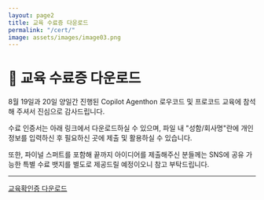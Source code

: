 ```yaml
---
layout: page2
title: 교육 수료증 다운로드
permalink: "/cert/"
image: assets/images/image03.png
---
```


# 📝 교육 수료증 다운로드

8월 19일과 20일 양일간 진행된 Copilot Agenthon 로우코드 및 프로코드 교육에 참석해 주셔서 진심으로 감사드립니다. 

수료 인증서는 아래 링크에서 다운로드하실 수 있으며, 파일 내 "성함/회사명"란에 개인정보를 입력하신 후 필요하신 곳에 제출 및 활용하실 수 있습니다. 

또한, 파이널 스퍼트를 포함해 끝까지 아이디어를 제출해주신 분들께는 SNS에 공유 가능한 특별 수료 뱃지를 별도로 제공드릴 예정이오니 참고 부탁드립니다.

---

[교육확인증 다운로드](https://livesend.microsoft.com/i/ShGPfTBy1KmJVK0jcjSu___eD4cyJWq87n2gUTN39EhgOzV0EAAlYf9dyDAcpskFiK7MjeGPLUSSIGNM7m2UkQOBOSlYGxijeO54dcmqSQDfUZHmVvyYmx6ncFBe2Y11rCmXzxR___S)

